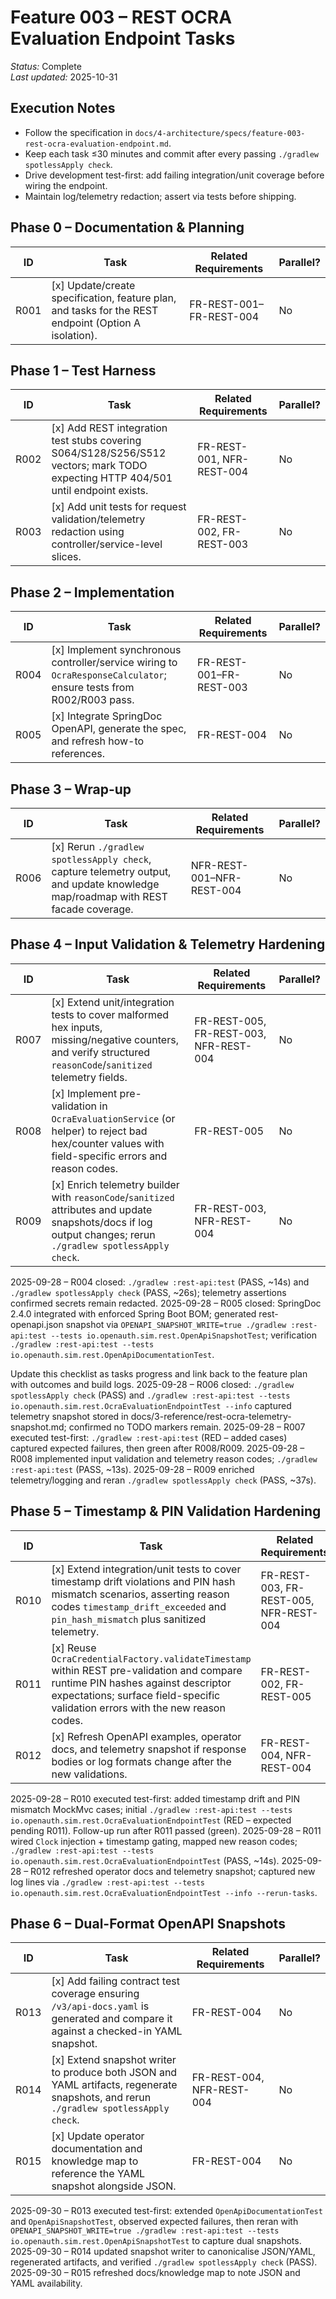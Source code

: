# Feature 003 – REST OCRA Evaluation Endpoint Tasks

_Status:_ Complete  
_Last updated:_ 2025-10-31

## Execution Notes
- Follow the specification in `docs/4-architecture/specs/feature-003-rest-ocra-evaluation-endpoint.md`.
- Keep each task ≤30 minutes and commit after every passing `./gradlew spotlessApply check`.
- Drive development test-first: add failing integration/unit coverage before wiring the endpoint.
- Maintain log/telemetry redaction; assert via tests before shipping.

## Phase 0 – Documentation & Planning
| ID | Task | Related Requirements | Parallel? |
|----|------|----------------------|-----------|
| R001 | [x] Update/create specification, feature plan, and tasks for the REST endpoint (Option A isolation). | FR-REST-001–FR-REST-004 | No |

## Phase 1 – Test Harness
| ID | Task | Related Requirements | Parallel? |
|----|------|----------------------|-----------|
| R002 | [x] Add REST integration test stubs covering S064/S128/S256/S512 vectors; mark TODO expecting HTTP 404/501 until endpoint exists. | FR-REST-001, NFR-REST-004 | No |
| R003 | [x] Add unit tests for request validation/telemetry redaction using controller/service-level slices. | FR-REST-002, FR-REST-003 | No |

## Phase 2 – Implementation
| ID | Task | Related Requirements | Parallel? |
|----|------|----------------------|-----------|
| R004 | [x] Implement synchronous controller/service wiring to `OcraResponseCalculator`; ensure tests from R002/R003 pass. | FR-REST-001–FR-REST-003 | No |
| R005 | [x] Integrate SpringDoc OpenAPI, generate the spec, and refresh how-to references. | FR-REST-004 | No |

## Phase 3 – Wrap-up
| ID | Task | Related Requirements | Parallel? |
|----|------|----------------------|-----------|
| R006 | [x] Rerun `./gradlew spotlessApply check`, capture telemetry output, and update knowledge map/roadmap with REST facade coverage. | NFR-REST-001–NFR-REST-004 | No |

## Phase 4 – Input Validation & Telemetry Hardening
| ID | Task | Related Requirements | Parallel? |
|----|------|----------------------|-----------|
| R007 | [x] Extend unit/integration tests to cover malformed hex inputs, missing/negative counters, and verify structured `reasonCode`/`sanitized` telemetry fields. | FR-REST-005, FR-REST-003, NFR-REST-004 | No |
| R008 | [x] Implement pre-validation in `OcraEvaluationService` (or helper) to reject bad hex/counter values with field-specific errors and reason codes. | FR-REST-005 | No |
| R009 | [x] Enrich telemetry builder with `reasonCode`/`sanitized` attributes and update snapshots/docs if log output changes; rerun `./gradlew spotlessApply check`. | FR-REST-003, NFR-REST-004 | No |

2025-09-28 – R004 closed: `./gradlew :rest-api:test` (PASS, ~14s) and `./gradlew spotlessApply check` (PASS, ~26s); telemetry assertions confirmed secrets remain redacted.
2025-09-28 – R005 closed: SpringDoc 2.4.0 integrated with enforced Spring Boot BOM; generated rest-openapi.json snapshot via `OPENAPI_SNAPSHOT_WRITE=true ./gradlew :rest-api:test --tests io.openauth.sim.rest.OpenApiSnapshotTest`; verification `./gradlew :rest-api:test --tests io.openauth.sim.rest.OpenApiDocumentationTest`.

Update this checklist as tasks progress and link back to the feature plan with outcomes and build logs.
2025-09-28 – R006 closed: `./gradlew spotlessApply check` (PASS) and `./gradlew :rest-api:test --tests io.openauth.sim.rest.OcraEvaluationEndpointTest --info` captured telemetry snapshot stored in docs/3-reference/rest-ocra-telemetry-snapshot.md; confirmed no TODO markers remain.
2025-09-28 – R007 executed test-first: `./gradlew :rest-api:test` (RED – added cases) captured expected failures, then green after R008/R009.
2025-09-28 – R008 implemented input validation and telemetry reason codes; `./gradlew :rest-api:test` (PASS, ~13s).
2025-09-28 – R009 enriched telemetry/logging and reran `./gradlew spotlessApply check` (PASS, ~37s).

## Phase 5 – Timestamp & PIN Validation Hardening
| ID | Task | Related Requirements | Parallel? |
|----|------|----------------------|-----------|
| R010 | [x] Extend integration/unit tests to cover timestamp drift violations and PIN hash mismatch scenarios, asserting reason codes `timestamp_drift_exceeded` and `pin_hash_mismatch` plus sanitized telemetry. | FR-REST-003, FR-REST-005, NFR-REST-004 | No |
| R011 | [x] Reuse `OcraCredentialFactory.validateTimestamp` within REST pre-validation and compare runtime PIN hashes against descriptor expectations; surface field-specific validation errors with the new reason codes. | FR-REST-002, FR-REST-005 | No |
| R012 | [x] Refresh OpenAPI examples, operator docs, and telemetry snapshot if response bodies or log formats change after the new validations. | FR-REST-004, NFR-REST-004 | No |

2025-09-28 – R010 executed test-first: added timestamp drift and PIN mismatch MockMvc cases; initial `./gradlew :rest-api:test --tests io.openauth.sim.rest.OcraEvaluationEndpointTest` (RED – expected pending R011). Follow-up run after R011 passed (green).
2025-09-28 – R011 wired `Clock` injection + timestamp gating, mapped new reason codes; `./gradlew :rest-api:test --tests io.openauth.sim.rest.OcraEvaluationEndpointTest` (PASS, ~14s).
2025-09-28 – R012 refreshed operator docs and telemetry snapshot; captured new log lines via `./gradlew :rest-api:test --tests io.openauth.sim.rest.OcraEvaluationEndpointTest --info --rerun-tasks`.

## Phase 6 – Dual-Format OpenAPI Snapshots
| ID | Task | Related Requirements | Parallel? |
|----|------|----------------------|-----------|
| R013 | [x] Add failing contract test coverage ensuring `/v3/api-docs.yaml` is generated and compare it against a checked-in YAML snapshot. | FR-REST-004 | No |
| R014 | [x] Extend snapshot writer to produce both JSON and YAML artifacts, regenerate snapshots, and rerun `./gradlew spotlessApply check`. | FR-REST-004, NFR-REST-004 | No |
| R015 | [x] Update operator documentation and knowledge map to reference the YAML snapshot alongside JSON. | FR-REST-004 | No |

2025-09-30 – R013 executed test-first: extended `OpenApiDocumentationTest` and `OpenApiSnapshotTest`, observed expected failures, then reran with `OPENAPI_SNAPSHOT_WRITE=true ./gradlew :rest-api:test --tests io.openauth.sim.rest.OpenApiSnapshotTest` to capture dual snapshots.
2025-09-30 – R014 updated snapshot writer to canonicalise JSON/YAML, regenerated artifacts, and verified `./gradlew spotlessApply check` (PASS).
2025-09-30 – R015 refreshed docs/knowledge map to note JSON and YAML availability.
